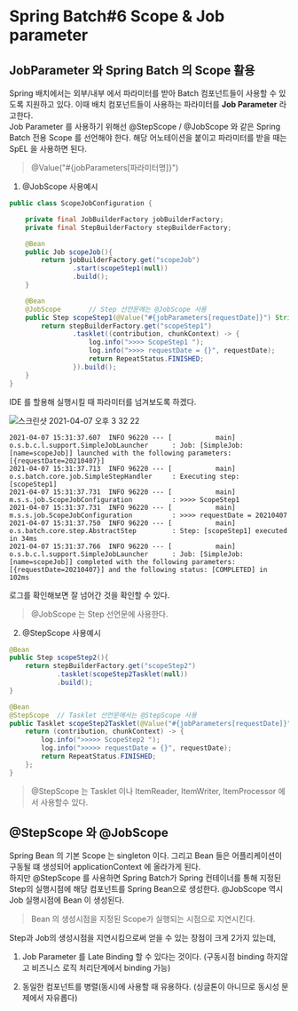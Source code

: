 # Spring Batch#6 Scope & Job parameter

## JobParameter 와 Spring Batch 의 Scope 활용
Spring 배치에서는 외부/내부 에서 파라미터를 받아 Batch 컴포넌트들이 사용할 수 있도록 지원하고 있다.
이때 배치 컴포넌트들이 사용하는 파라미터를 **Job Parameter** 라고한다.  
Job Parameter 를 사용하기 위해선 @StepScope / @JobScope 와 같은 Spring Batch 전용 Scope 를 선언해야 한다. 
해당 어노테이션을 붙이고 파라미터를 받을 때는 SpEL 을 사용하면 된다. 
> @Value("#{jobParameters[파라미터명]}")

1. @JobScope 사용예시 
```java
public class ScopeJobConfiguration {

    private final JobBuilderFactory jobBuilderFactory;
    private final StepBuilderFactory stepBuilderFactory;

    @Bean
    public Job scopeJob(){
        return jobBuilderFactory.get("scopeJob")
                .start(scopeStep1(null))
                .build();
    }

    @Bean
    @JobScope       // Step 선언문에는 @JobScope 사용
    public Step scopeStep1(@Value("#{jobParameters[requestDate]}") String requestDate){ // SpEL 사용
        return stepBuilderFactory.get("scopeStep1")
                .tasklet((contribution, chunkContext) -> {
                    log.info(">>>> ScopeStep1 ");
                    log.info(">>>> requestDate = {}", requestDate);
                    return RepeatStatus.FINISHED;
                }).build();
    }
}
```
IDE 를 할용해 실행시킬 때 파라미터를 넘겨보도록 하겠다.  

![스크린샷 2021-04-07 오후 3 32 22](https://user-images.githubusercontent.com/46964910/113821443-0db97780-97b7-11eb-85d3-ecd890db6fa9.png)  
  

```
2021-04-07 15:31:37.607  INFO 96220 --- [           main] o.s.b.c.l.support.SimpleJobLauncher      : Job: [SimpleJob: [name=scopeJob]] launched with the following parameters: [{requestDate=20210407}]
2021-04-07 15:31:37.713  INFO 96220 --- [           main] o.s.batch.core.job.SimpleStepHandler     : Executing step: [scopeStep1]
2021-04-07 15:31:37.731  INFO 96220 --- [           main] m.s.s.job.ScopeJobConfiguration          : >>>> ScopeStep1 
2021-04-07 15:31:37.731  INFO 96220 --- [           main] m.s.s.job.ScopeJobConfiguration          : >>>> requestDate = 20210407
2021-04-07 15:31:37.750  INFO 96220 --- [           main] o.s.batch.core.step.AbstractStep         : Step: [scopeStep1] executed in 34ms
2021-04-07 15:31:37.766  INFO 96220 --- [           main] o.s.b.c.l.support.SimpleJobLauncher      : Job: [SimpleJob: [name=scopeJob]] completed with the following parameters: [{requestDate=20210407}] and the following status: [COMPLETED] in 102ms
```
  
로그를 확인해보면 잘 넘어간 것을 확인할 수 있다. 

>@JobScope 는 Step 선언문에 사용한다. 

2. @StepScope 사용예시

````java
@Bean
public Step scopeStep2(){
    return stepBuilderFactory.get("scopeStep2")
            .tasklet(scopeStep2Tasklet(null))
            .build();
}

@Bean
@StepScope  // Tasklet 선언문에서는 @StepScope 사용 
public Tasklet scopeStep2Tasklet(@Value("#{jobParameters[requestDate]}") String requestDate){ // SpEL 사용
    return (contribution, chunkContext) -> {
        log.info(">>>>> ScopeStep2 ");
        log.info(">>>>> requestDate = {}", requestDate);
        return RepeatStatus.FINISHED;
    };
}
````

>@StepScope 는 Tasklet 이나 ItemReader, ItemWriter, ItemProcessor 에서 사용할수 있다. 

## @StepScope 와 @JobScope 
Spring Bean 의 기본 Scope 는 singleton 이다. 그리고 Bean 들은 어플리케이션이 구동될 떄 생성되어 applicationContext 에 올라가게 된다.  
하지만 @StepScope 를 사용하면 Spring Batch가 Spring 컨테이너를 통해 지정된 Step의 실행시점에 해당 컴포넌트를 Spring Bean으로 생성한다.
@JobScope 역시 Job 실행시점에 Bean 이 생성된다. 

> Bean 의 생성시점을 지정된 Scope가 실행되는 시점으로 지연시킨다.

Step과 Job의 생성시점을 지연시킴으로써 얻을 수 있는 장점이 크게 2가지 있는데,
1. Job Parameter 를 Late Binding 할 수 있다는 것이다. (구동시점 binding 하지않고 비즈니스 로직 처리단계에서 binding 가능)  
   
2. 동일한 컴포넌트를 병렬(동시)에 사용할 때 유용하다. (싱글톤이 아니므로 동시성 문제에서 자유롭다)






